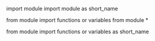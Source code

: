 import module
import module as short_name

from module import functions or variables
from module *

from module import functions or variables as short_name